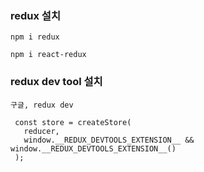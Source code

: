 

### redux 설치

```
npm i redux

npm i react-redux
```

### redux dev tool 설치

```
구글, redux dev 
```

```
 const store = createStore(
   reducer,
   window.__REDUX_DEVTOOLS_EXTENSION__ && window.__REDUX_DEVTOOLS_EXTENSION__()
 );
```

